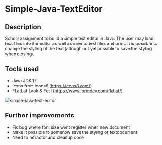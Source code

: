 # Simple-Java-TextEditor

## Description
School assignment to build a simple text editor in Java. The user may load text files into the editor as well as save to text files and print. It is possible to change the styling of the text (altough not yet possible to save the styling when closing).

## Tools used
- Java JDK 17
- Icons from icons8 (https://icons8.com/)
- FLatLaf Look & Feel (https://www.formdev.com/flatlaf/)

![simple-java-text-editor](https://user-images.githubusercontent.com/87245022/198281608-15a74525-be48-44ad-92a8-b09cb0bd4033.png)


## Further improvements
- Fix bug where font size wont register when new document
- Make it possible to somehow save the styling of textdocument
- Need to refractor and cleanup code
